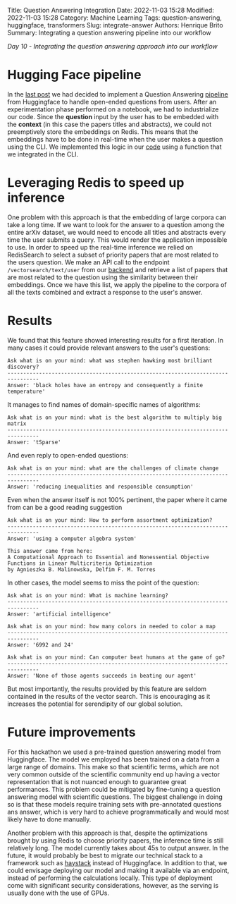 Title: Question Answering Integration
Date: 2022-11-03 15:28
Modified: 2022-11-03 15:28
Category: Machine Learning
Tags: question-answering, huggingface, transformers
Slug: integrate-answer
Authors: Henrique Brito
Summary: Integrating a question answering pipeline into our workflow

_Day 10 - Integrating the question answering approach into our workflow_

# Hugging Face pipeline

In the [last post]({filename}08_question_answering.md) we had decided to implement a Question Answering [pipeline](https://huggingface.co/docs/transformers/main_classes/pipelines#transformers.QuestionAnsweringPipeline:~:text=passed%20as%20inputs.-,QuestionAnsweringPipeline,-class%20transformers.) from Huggingface to handle open-ended questions from users. After an experimentation phase performed on a notebook, we had to industrialize our code. Since the **question** input by the user has to be embedded with the **context** (in this case the papers titles and abstracts), we could not preemptively store the embeddings on Redis. This means that the embeddings have to be done in real-time when the user makes a question using the CLI. We implemented this logic in our [code](https://github.com/artefactory/redis-team-THM/blob/main/scripts/question_answering.py) using a function that we integrated in the CLI.

# Leveraging Redis to speed up inference

One problem with this approach is that the embedding of large corpora can take a long time. If we want to look for the answer to a question among the entire arXiv dataset, we would need to encode all titles and abstracts every time the user submits a query. This would render the application impossible to use. In order to speed up the real-time inference we relied on RedisSearch to select a subset of priority papers that are most related to the users question. We make an API call to the endpoint `/vectorsearch/text/user` from our [backend]({filename}08_http_routes.md) and retrieve a list of papers that are most related to the question using the similarity between their embeddings. Once we have this list, we apply the pipeline to the corpora of all the texts combined and extract a response to the user's answer.

# Results

We found that this feature showed interesting results for a first iteration. In many cases it could provide relevant answers to the user's questions:

```
Ask what is on your mind: what was stephen hawking most brilliant discovery?
--------------------------------------------------------------------------------
Answer: 'black holes have an entropy and consequently a finite temperature'
```

It manages to find names of domain-specific names of algorithms:

```
Ask what is on your mind: what is the best algorithm to multiply big matrix
--------------------------------------------------------------------------------
Answer: 'tSparse'
```

And even reply to open-ended questions:

```
Ask what is on your mind: what are the challenges of climate change
--------------------------------------------------------------------------------
Answer: 'reducing inequalities and responsible consumption'
```

Even when the answer itself is not 100% pertinent, the paper where it came from can be a good reading suggestion

```
Ask what is on your mind: How to perform assortment optimization?
--------------------------------------------------------------------------------
Answer: 'using a computer algebra system'

This answer came from here:
A Computational Approach to Essential and Nonessential Objective Functions in Linear Multicriteria Optimization
by Agnieszka B. Malinowska, Delfim F. M. Torres
```

In other cases, the model seems to miss the point of the question:

```
Ask what is on your mind: What is machine learning?
--------------------------------------------------------------------------------
Answer: 'artificial intelligence'
```

```
Ask what is on your mind: how many colors in needed to color a map
--------------------------------------------------------------------------------
Answer: '6992 and 24'
```

```
Ask what is on your mind: Can computer beat humans at the game of go?
--------------------------------------------------------------------------------
Answer: 'None of those agents succeeds in beating our agent'
```

But most importantly, the results provided by this feature are seldom contained in the results of the vector search. This is encouraging as it increases the potential for serendipity of our global solution.

# Future improvements

For this hackathon we used a pre-trained question answering model from Huggingface. The model we employed has been trained on a data from a large range of domains. This make so that scientific terms, which are not very common outside of the scientific community end up having a vector representation that is not nuanced enough to guarantee great performances. This problem could be mitigated by fine-tuning a question answering model with scientific questions. The biggest challenge in doing so is that these models require training sets with pre-annotated questions ans answer, which is very hard to achieve programmatically and would most likely have to done manually.

Another problem with this approach is that, despite the optimizations brought by using Redis to choose priority papers, the inference time is still relatively long. The model currently takes about 45s to output answer. In the future, it would probably be best to migrate our technical stack to a framework such as [haystack](https://haystack.deepset.ai/overview/intro) instead of Huggingface. In addition to that, we could envisage deploying our model and making it available via an endpoint, instead of performing the calculations locally. This type of deployment come with significant security considerations, however, as the serving is usually done with the use of GPUs.

